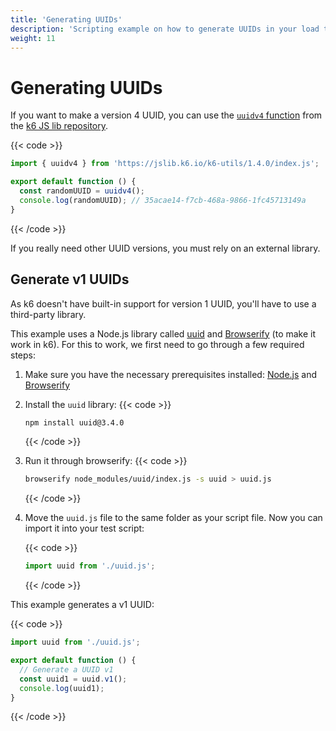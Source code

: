 ```yaml
---
title: 'Generating UUIDs'
description: 'Scripting example on how to generate UUIDs in your load test.'
weight: 11
---
```


# Generating UUIDs

If you want to make a version 4 UUID,
you can use the [`uuidv4` function](https://grafana.com/docs/k6/<K6_VERSION>/javascript-api/jslib/utils/uuidv4) from the [k6 JS lib repository](https://jslib.k6.io/).

{{< code >}}

```javascript
import { uuidv4 } from 'https://jslib.k6.io/k6-utils/1.4.0/index.js';

export default function () {
  const randomUUID = uuidv4();
  console.log(randomUUID); // 35acae14-f7cb-468a-9866-1fc45713149a
}
```

{{< /code >}}

If you really need other UUID versions, you must rely on an external library.

## Generate v1 UUIDs

As k6 doesn't have built-in support
for version 1 UUID, you'll have to use a third-party library.

This example uses a Node.js library called [uuid](https://www.npmjs.com/package/uuid)
and [Browserify](http://browserify.org/) (to make it work in k6).
For this to work, we first need to go through a few required steps:

1. Make sure you have the necessary prerequisites installed:
   [Node.js](https://nodejs.org/en/download/) and [Browserify](http://browserify.org/)

2. Install the `uuid` library:
   {{< code >}}

   ```bash
   npm install uuid@3.4.0
   ```

   {{< /code >}}

3. Run it through browserify:
   {{< code >}}

   ```bash
   browserify node_modules/uuid/index.js -s uuid > uuid.js
   ```

   {{< /code >}}

4. Move the `uuid.js` file to the same folder as your script file. Now you can import
   it into your test script:

   {{< code >}}

   ```javascript
   import uuid from './uuid.js';
   ```

   {{< /code >}}

This example generates a v1 UUID:

{{< code >}}

```javascript
import uuid from './uuid.js';

export default function () {
  // Generate a UUID v1
  const uuid1 = uuid.v1();
  console.log(uuid1);
}
```

{{< /code >}}
